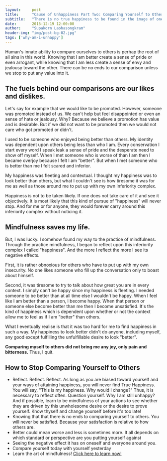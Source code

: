 ```yaml
---
layout:     post
title:      "Cause of Unhappiness Part Two: Comparing Yourself to Others"
subtitle:   "There is no true happiness to be found in the image of oneself."
date:       2015-12-19 12:00:00
author:     "Supakorn Laohasongkram"
header-img: "img/post-bg-02.jpg"
tags: ['why-am-i-unhappy']
---
```


<p>
Human's innate ability to compare ourselves to others is perhap the root of all sins in this world. Knowing that I am better create a sense of pride or even arrogant, while knowing that I am less create a sense of envy and jealousy toward the other. There can be no ends to our comparison unless we stop to put any value into it.</p>

<!-- <p>
Knowing this, I am reminded of story of Adam and Even in the Holy Bible where God warned Adam and Eve not eat the forbidden fruit of knowledge of good and evil. But they did and now it has began our original sin.

With our knowledge of what is good and bad, we are driven for that which is good and 
</p>
 -->

<h2>The fuels behind our comparisons are our likes and dislikes.</h2>
<p>
Let's say for example that we would like to be promoted. However, someone was promoted instead of us. We can't help but feel disappointed or even an sense of hate or jealousy. Why? Because we believe a promotion has value and is desirable. But if we did not want to be promoted then we would not care who got promoted or didn't.
</p>
<p>
I used to be someone who enjoyed being better than others. My identity was dependent upon others being less than who I am. Every conservation I start every word I speak leak a sense of pride and the desperate need to show off myself. When I met someone who is worse of than I am then I became overjoy because I felt I am "better". But when I met someone who is better than me I felt scared and inferior. 
</p>
<p>
My happiness was fleeting and contextual. I thought my happiness was to look better than others, but what I couldn't see is how tiresome it was for me as well as those around me to put up with my own inferiority complex.
</p>

Happiness is not to be taken likely. If one does not take care of it and see it objectively. It is most likely that this kind of pursue of "happiness" will never stop. And for me or for anyone, they would forever carry around this inferiority complex without noticing it.

<h2>Mindfulness saves my life.</h2>

But, I was lucky. I somehow found my way to the practice of mindfulness. Through the practice mindfulness, I began to reflect upon this inferiority complex I called "happiness". And the more I reflect the more I see its negative effects. 

First, it is rather obnoxious for others who have to put up with my own insecurity. No one likes someone who fill up the conversation only to boast about himself. 

Second, it was tiresome to try to talk about how great you are in every context. I simply can't be happy since my happiness is fleeting. I needed someone to be better than at all time else I wouldn't be happy. When I feel like I am better than a person, I become happy. When that person or someone else become better than me then I become unsatisfied. It's the kind of happiness which is dependent upon whether or not the context allow me to feel as if I am "better" than others. 

What I eventually realise is that it was too hard for me to find happiness in such a way. My happiness to look better didn't do anyone, including myself, any good except fulfilling the unfulfillable desire to look "better". 

<strong>Comparing myself to others did not bring me any joy, only pain and bitterness.</strong> Thus, I quit.

<!-- <p>There is no good or evil in reality. Atoms or molecules are neither good or bad. They are just the way they are. Only human made them "good" or "bad". Thus, there is no static good or bad.</p> -->

<h2>How to Stop Comparing Yourself to Others</h2>

<ul>
	<li>Reflect. Reflect. Reflect. As long as you are biased toward yourself and your ways of attaining happiness, you will never find True Happiness. You will say, "This is my happiness. Why would I change?" Thus, it is necessary to reflect often. Question yourself. Why I am still unhappy? And if possible, learn to be mindfulness of your actions to see whether they are driven by this unwholesome desire or the desire to prove yourself. Know thyself and change yourself before it's too late!</li>
	<li>Knowing that that there is no ends to comparing yourself to others. You will never be satisfied. Because your satisfaction is relative to how others are.</li>
	<li>Better could mean worse and less is sometimes more. It all depends on which standard or perspective are you putting yourself against</li>
	<li>Seeing the negative effect it has on oneself and everyone around you.</li>
	<li>Compare yourself today with yourself yesterday</li>
	<li>Learn the art of mindfulness! <a href="/tags/true-happiness-essential/">Click here to learn now!</a></li>
</ul>
